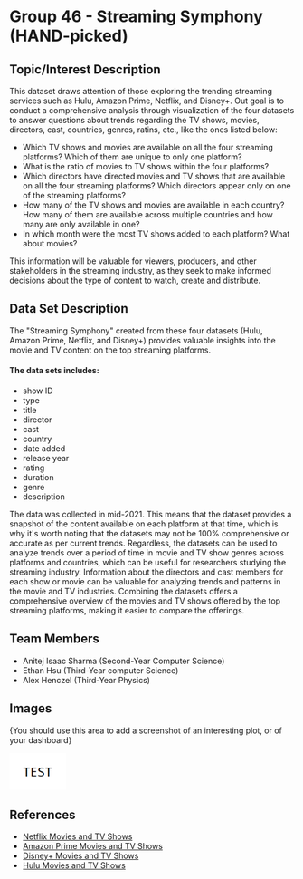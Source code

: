# Group 46 - Streaming Symphony (HAND-picked)

## Topic/Interest Description

This dataset draws attention of those exploring the trending streaming services such as Hulu, Amazon Prime, Netflix, and Disney+. Out goal is to conduct a comprehensive analysis through visualization of the four datasets to answer questions about trends regarding the TV shows, movies, directors, cast, countries, genres, ratins, etc., like the ones listed below:

- Which TV shows and movies are available on all the four streaming platforms? Which of them are unique to only one platform?
- What is the ratio of movies to TV shows within the four platforms?
- Which directors have directed movies and TV shows that are available on all the four streaming platforms? Which directors appear only on one of the streaming platforms?
- How many of the TV shows and movies are available in each country? How many of them are available across multiple countries and how many are only available in one?
- In which month were the most TV shows added to each platform? What about movies?

This information will be valuable for viewers, producers, and other stakeholders in the streaming industry, as they seek to make informed decisions about the type of content to watch, create and distribute.

## Data Set Description

The "Streaming Symphony" created from these four datasets (Hulu, Amazon Prime, Netflix, and Disney+) provides valuable insights into the movie and TV content on the top streaming platforms.

#### The data sets includes:
- show ID
- type
- title
- director
- cast
- country
- date added
- release year
- rating
- duration
- genre
- description

The data was collected in mid-2021. This means that the dataset provides a snapshot of the content available on each platform at that time, which is why it's worth noting that the datasets may not be 100% comprehensive or accurate as per current trends. Regardless, the datasets can be used to analyze trends over a period of time in movie and TV show genres across platforms and countries, which can be useful for researchers studying the streaming industry. Information about the directors and cast members for each show or movie can be valuable for analyzing trends and patterns in the movie and TV industries. Combining the datasets offers a comprehensive overview of the movies and TV shows offered by the top streaming platforms, making it easier to compare the offerings.

## Team Members

- Anitej Isaac Sharma (Second-Year Computer Science)
- Ethan Hsu (Third-Year computer Science)
- Alex Henczel (Third-Year Physics)

## Images

{You should use this area to add a screenshot of an interesting plot, or of your dashboard}

<img src ="images/test.png" width="100px">

## References

- [Netflix Movies and TV Shows](https://www.kaggle.com/datasets/shivamb/netflix-shows)
- [Amazon Prime Movies and TV Shows](https://www.kaggle.com/datasets/shivamb/amazon-prime-movies-and-tv-shows)
- [Disney+ Movies and TV Shows](https://www.kaggle.com/datasets/shivamb/disney-movies-and-tv-shows)
- [Hulu Movies and TV Shows](https://www.kaggle.com/datasets/shivamb/hulu-movies-and-tv-shows)

